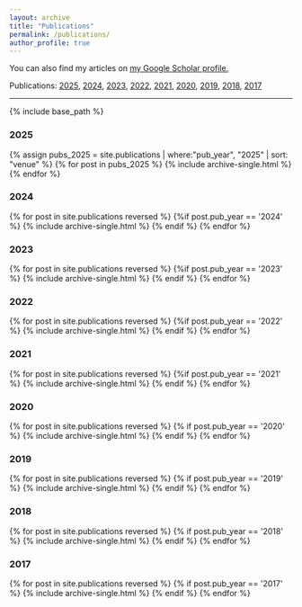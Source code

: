```yaml
---
layout: archive
title: "Publications"
permalink: /publications/
author_profile: true
---
```


You can also find my articles on <u><a href="https://scholar.google.com/citations?user=XT17oUEAAAAJ">my Google Scholar profile</a>.</u>

Publications:  [2025](#2025), [2024](#2024), [2023](#2023), [2022](#2022), [2021](#2021), [2020](#2020), [2019](#2019), [2018](#2018), [2017](#2017)

<hr>

{% include base_path %}

### 2025

{% assign pubs_2025 = site.publications | where:"pub_year", "2025" | sort: "venue" %}
{% for post in pubs_2025 %}
  {% include archive-single.html %}
{% endfor %}

### 2024

{% for post in site.publications reversed %}
  {%if post.pub_year == '2024' %}
      {% include archive-single.html %}
  {% endif %}
{% endfor %}

### 2023

{% for post in site.publications reversed %}
  {%if post.pub_year == '2023' %}
      {% include archive-single.html %}
  {% endif %}
{% endfor %}

### 2022

{% for post in site.publications reversed %}
  {%if post.pub_year == '2022' %}
      {% include archive-single.html %}
  {% endif %}
{% endfor %}

### 2021

{% for post in site.publications reversed %}
  {%if post.pub_year == '2021' %}
      {% include archive-single.html %}
  {% endif %}
{% endfor %}

### 2020

{% for post in site.publications reversed %}
  {% if post.pub_year == '2020' %}
      {% include archive-single.html %}
  {% endif %}
{% endfor %}

### 2019

{% for post in site.publications reversed %}
  {% if post.pub_year == '2019' %}
      {% include archive-single.html %}
  {% endif %}
{% endfor %}

### 2018

{% for post in site.publications reversed %}
  {% if post.pub_year == '2018' %}
      {% include archive-single.html %}
  {% endif %}
{% endfor %}

### 2017

{% for post in site.publications reversed %}
  {% if post.pub_year == '2017' %}
      {% include archive-single.html %}
  {% endif %}
{% endfor %}
